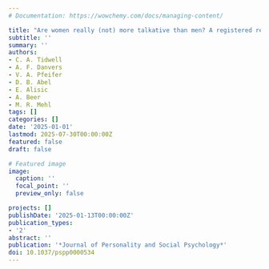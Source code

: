 ```yaml
---
# Documentation: https://wowchemy.com/docs/managing-content/

title: "Are women really (not) more talkative than men? A registered report of binary gender similarities/differences in daily word use"
subtitle: ''
summary: ''
authors:
- C. A. Tidwell
- A. F. Danvers
- V. A. Pfeifer
- D. B. Abel
- E. Alisic
- A. Beer
- M. R. Mehl
tags: []
categories: []
date: '2025-01-01'
lastmod: 2025-07-30T00:00:00Z
featured: false
draft: false

# Featured image
image:
  caption: ''
  focal_point: ''
  preview_only: false

projects: []
publishDate: '2025-01-13T00:00:00Z'
publication_types:
- '2'
abstract: ''
publication: '*Journal of Personality and Social Psychology*'
doi: 10.1037/pspp0000534
---
```

